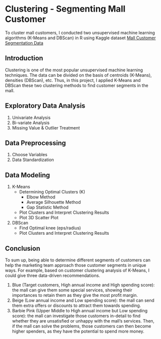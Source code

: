 # Clustering - Segmenting Mall Customer
To cluster mall customers, I conducted two unsupervised machine learning algorithms (K-Means and DBScan) in R using Kaggle dataset [Mall Customer Segmentation Data](https://www.kaggle.com/vjchoudhary7/customer-segmentation-tutorial-in-python)
## Introduction
Clustering is one of the most popular unsupervised machine learning techniques. The data can be divided on the basis of centroids (K-Means), densities (DBScan), etc. Thus, in this project, I applied K-Means and DBScan these two clustering methods to find customer segments in the mall.
## Exploratory Data Analysis
1. Univariate Analysis
2. Bi-variate Analysis
3. Missing Value & Outlier Treatment
## Data Preprocessing
1. Choose Variables
2. Data Standardization
## Data Modeling
1.  K-Means
    - Determining Optimal Clusters (K)
      - Elbow Method
      - Average Silhouette Method
      - Gap Statistic Method
    - Plot Clusters and Interpret Clustering Results
    - Plot 3D Scatter Plot
2. DBScan
   - Find Optimal knee (eps/radius)
   - Plot Clusters and Interpret Clustering Results
## Conclusion
To sum up, being able to determine different segments of customers can help the marketing team approach those customer segments in unique ways. For example, based on customer clustering analysis of K-Means, I could give three data-driven recommendations.
1. Blue (Target customers, High annual income and High spending score): the mall can give them some special services, showing their importances to retain them as they give the most profit margin.
2. Beige (Low annual income and Low spending score): the mall can send them extra offers or discounts to attract them towards spending.
3. Barbie Pink (Upper Middle to High annual income but Low spending score): the mall can investigate those customers in-detail to find whether they are unsatisfied or unhappy with the mall’s services. Then, if the mall can solve the problems, those customers can then become higher spenders, as they have the potential to spend more money.
